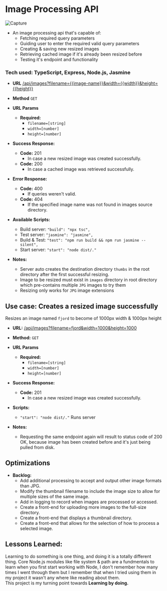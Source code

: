 
# Image Processing API

![Capture](https://user-images.githubusercontent.com/30799773/175218927-16340288-132b-4d87-8bf5-aecbd4faccc4.PNG)
* An image processing api that's capable of:
   * Fetching required query parameters
   * Guiding user to enter the required valid query parameters
   * Creating & saving new resized images
   * Retrieving cached image if it's already been resized before
   * Testing it's endpoint and functionality

### Tech used:  TypeScript, Express, Node.js, Jasmine<br>

* **URL**
    <a href="#">/api/images?filename={{image-name}}&width={{width}}&height={{height}}</a>

* **Method**
  `GET`
  
* **URL Params**
   * **Required:**
      * `filename=[string]`
      * `width=[number]`
      * `height=[number]`

* **Success Response:**
  * **Code:** 201
    * In case a new resized image was created successfully.
  * **Code:** 200
    * In case a cached image was retrieved successfully.

* **Error Response:**
  * **Code:** 400
    * If queries weren't valid.
  * **Code:** 404
    * If the specified image name was not found in images source directory.


* **Available Scripts:**
  * Build server: ```"build": "npx tsc",``` 
  * Test server:  ```"jasmine": "jasmine",``` 
  * Build & Test: ```"test": "npm run build && npm run jasmine --silent",``` 
  * Start server: ```"start": "node dist/."```


* **Notes:**
  * Server auto creates the destination directory ```thumbs``` in the root directory after the first successful resizing.
  * Image to be resized must exist in ```images``` directory in root directory which pre-contains multiple ```JPG``` images to try them
  * Resizing only works for ```JPG``` image extensions


## Use case: Creates a resized image successfully

Resizes an image named ``fjord`` to become of 1000px width & 1000px height

* **URL:**
<a href="#">/api/images?filename=fjord&width=1000&height=1000</a>

* **Method:**
`GET`
  
* **URL Params**
   * **Required:**
      * `filename=[string]`
      * `width=[number]`
      * `height=[number]`
* **Success Response:**
  * **Code:** 201
    * In case a new resized image was created successfully.
* **Scripts:**
  * ```"start": "node dist/."```  Runs server
* **Notes:**
  * Requesting the same endpoint again will result to status code of 200 OK, because image has been created before and it's just being pulled from disk.


## Optimizations

* **Backlog:**
  * Add additional processing to accept and output other image formats than JPG.
  * Modify the thumbnail filename to include the image size to allow for multiple sizes of the same image.
  * Add in logging to record when images are processed or accessed.
  * Create a front-end for uploading more images to the full-size directory.
  * Create a front-end that displays a thumbnail directory.
  * Create a front-end that allows for the selection of how to process a selected image.


## Lessons Learned:

Learning to do something is one thing, and doing it is a totally different thing. Core Node.js modules like file system & path are a fundmentals to learn
when you first start working with Node, I don't remember how many times I went through them but I remember that when I tried using them in my project
it wasn't any where like reading about them.<br>
This project is my turning point towards **Learning by doing.**
